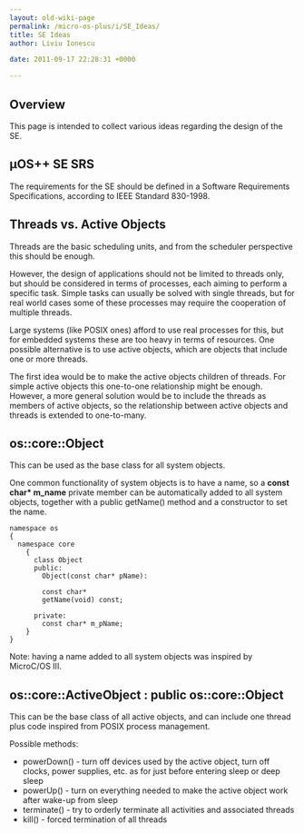 ```yaml
---
layout: old-wiki-page
permalink: /micro-os-plus/i/SE_Ideas/
title: SE Ideas
author: Liviu Ionescu

date: 2011-09-17 22:28:31 +0000

---
```


Overview
--------

This page is intended to collect various ideas regarding the design of the SE.

µOS++ SE SRS
------------

The requirements for the SE should be defined in a Software Requirements Specifications, according to IEEE Standard 830-1998.

Threads vs. Active Objects
--------------------------

Threads are the basic scheduling units, and from the scheduler perspective this should be enough.

However, the design of applications should not be limited to threads only, but should be considered in terms of processes, each aiming to perform a specific task. Simple tasks can usually be solved with single threads, but for real world cases some of these processes may require the cooperation of multiple threads.

Large systems (like POSIX ones) afford to use real processes for this, but for embedded systems these are too heavy in terms of resources. One possible alternative is to use active objects, which are objects that include one or more threads.

The first idea would be to make the active objects children of threads. For simple active objects this one-to-one relationship might be enough. However, a more general solution would be to include the threads as members of active objects, so the relationship between active objects and threads is extended to one-to-many.

os::core::Object
----------------

This can be used as the base class for all system objects.

One common functionality of system objects is to have a name, so a **const char\* m_name** private member can be automatically added to all system objects, together with a public getName() method and a constructor to set the name.

    namespace os
    {
      namespace core
        {
          class Object
          public:
            Object(const char* pName):

            const char*
            getName(void) const;

          private:
            const char* m_pName;
        }
    }

Note: having a name added to all system objects was inspired by MicroC/OS III.

os::core::ActiveObject : public os::core::Object
------------------------------------------------

This can be the base class of all active objects, and can include one thread plus code inspired from POSIX process management.

Possible methods:

-   powerDown() - turn off devices used by the active object, turn off clocks, power supplies, etc. as for just before entering sleep or deep sleep
-   powerUp() - turn on everything needed to make the active object work after wake-up from sleep
-   terminate() - try to orderly terminate all activities and associated threads
-   kill() - forced termination of all threads
